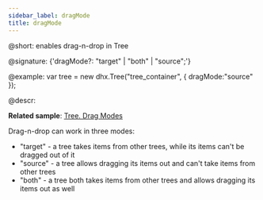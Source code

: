 ```yaml
---
sidebar_label: dragMode
title: dragMode
---          
```


@short: enables drag-n-drop in Tree

@signature: {'dragMode?: "target" | "both" | "source";'}

@example:
var tree = new dhx.Tree("tree_container", { 
    dragMode:"source"
});

@descr:

**Related sample**: [Tree. Drag Modes](https://snippet.dhtmlx.com/7idtw7i4)

Drag-n-drop can work in three modes: 

- "target" - a tree takes items from other trees, while its items can't be dragged out of it
- "source" - a tree allows dragging its items out and can't take items from other trees
- "both" - a tree both takes items from other trees and allows dragging its items out as well

[comment]: # (@related: tree/initialization_of_dhtmlxtree.md#initialize-tree tree/drag_and_drop_handling.md#drag-mode)
